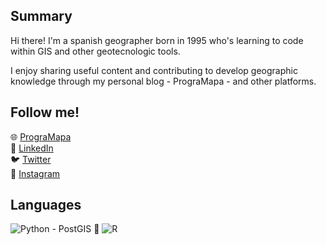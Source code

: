 ## Summary

Hi there! I'm a spanish geographer born in 1995 who's learning to code within GIS 
and other geotecnologic tools.

I enjoy sharing useful content and contributing to develop geographic knowledge through 
my personal blog - PrograMapa - and other platforms.

## Follow me!
🌐 <a href="https://programapa.wordpress.com/">PrograMapa</a><br>
💼 <a href="https://www.linkedin.com/in/robertojl/">LinkedIn</a><br>
🐦 <a href="https://twitter.com/progra_mapa">Twitter</a><br>
📸 <a href="https://www.instagram.com/progra_mapa/">Instagram</a><br>

## Languages 
<img alt="Python" src="https://img.shields.io/badge/python-%2314354C.svg?&style=for-the-badge&logo=python&logoColor=white"/>
- PostGIS 🐘 
<img alt="R" src="https://img.shields.io/badge/r-%23276DC3.svg?&style=for-the-badge&logo=r&logoColor=white"/>
